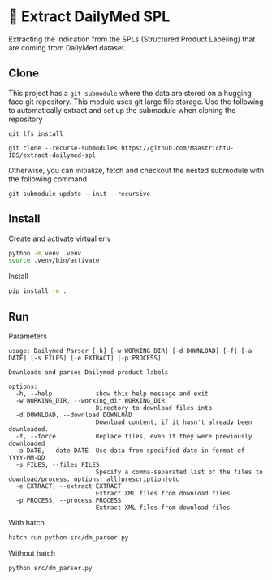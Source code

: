 # 💊 Extract DailyMed SPL

Extracting the indication from the SPLs (Structured Product Labeling) that are coming from DailyMed dataset.

## Clone

This project has a `git submodule` where the data are stored on a hugging face git repository. This module uses git large file storage.
Use the following to automatically extract and set up the submodule when cloning the repository

```
git lfs install
```
```
git clone --recurse-submodules https://github.com/MaastrichtU-IDS/extract-dailymed-spl
```


Otherwise, you can initialize, fetch and checkout the nested submodule with the following command

```
git submodule update --init --recursive
```


## Install

Create and activate virtual env

```bash
python -m venv .venv
source .venv/bin/activate
```

Install

```bash
pip install -e .
```

## Run

Parameters 
```
usage: Dailymed Parser [-h] [-w WORKING_DIR] [-d DOWNLOAD] [-f] [-a DATE] [-s FILES] [-e EXTRACT] [-p PROCESS]

Downloads and parses Dailymed product labels

options:
  -h, --help            show this help message and exit
  -w WORKING_DIR, --working_dir WORKING_DIR
                        Directory to download files into
  -d DOWNLOAD, --download DOWNLOAD
                        Download content, if it hasn't already been downloaded.
  -f, --force           Replace files, even if they were previously downloaded
  -a DATE, --date DATE  Use data from specified date in format of YYYY-MM-DD
  -s FILES, --files FILES
                        Specify a comma-separated list of the files to download/process. options: all|prescription|otc
  -e EXTRACT, --extract EXTRACT
                        Extract XML files from download files
  -p PROCESS, --process PROCESS
                        Extract XML files from download files
```

With hatch

```bash
hatch run python src/dm_parser.py
```

Without hatch

```bash
python src/dm_parser.py
```
